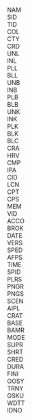 NAM                            
SID                            
TID                            
COL                            
CTY                            
CRD                            
UNL                            
INL                            
PLL                            
BLL                            
UNB                            
INB                            
PLB                            
BLB                            
UNK                            
INK                            
PLK                            
BLK                            
BLC                            
CRA                            
HRV                            
CMP                            
IPA                            
CID                            
LCN                            
CPT                            
CPS                            
MEM                            
VID                            
ACCO                           
BROK                           
DATE                           
VERS                           
SPED                           
AFPS                           
TIME                           
SPID                           
PLRS                           
PNGR                           
PNGS                           
SCEN                           
AIPL                           
CRAT                           
BASE                           
BAMR                           
MODE                           
SUPR                           
SHRT                           
CRED                           
DURA                           
FINI                           
OOSY                           
TRNY                           
GSKU                           
WDTT                           
IDNO
